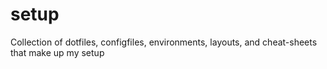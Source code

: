 # setup
Collection of dotfiles, configfiles, environments, layouts, and cheat-sheets that make up my setup
